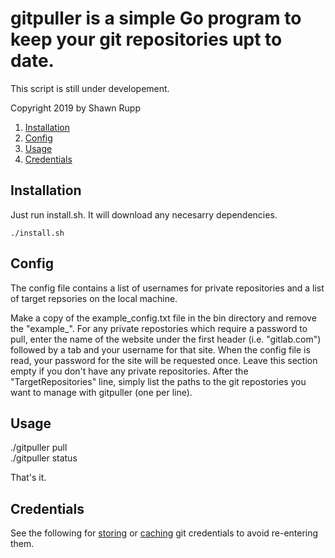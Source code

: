 # gitpuller is a simple Go program to keep your git repositories upt to date.  
This script is still under developement.  

Copyright 2019 by Shawn Rupp

1. [Installation](#installation)  
2. [Config](#config)
3. [Usage](#usage)  
4. [Credentials](#credentials)  


## Installation  
Just run install.sh. It will download any necesarry dependencies.  

	./install.sh  

## Config  
The config file contains a list of usernames for private repositories and a list of target repsories on the local machine.  

Make a copy of the example_config.txt file in the bin directory and remove the "example_". For any private repostories which require 
a password to pull, enter the name of the website under the first header (i.e. "gitlab.com") followed by a tab and your username for 
that site. When the config file is read, your password for the site will be requested once. Leave this section empty if you don't have 
any private repositories. After the "TargetRepositories" line, simply list the paths to the git repostories you want to manage with 
gitpuller (one per line).

## Usage  
./gitpuller pull  
./gitpuller status  

That's it.  

## Credentials  
See the following for [storing](https://git-scm.com/docs/git-credential-store) or [caching](https://git-scm.com/docs/git-credential-cache) git credentials to avoid re-entering them.  
